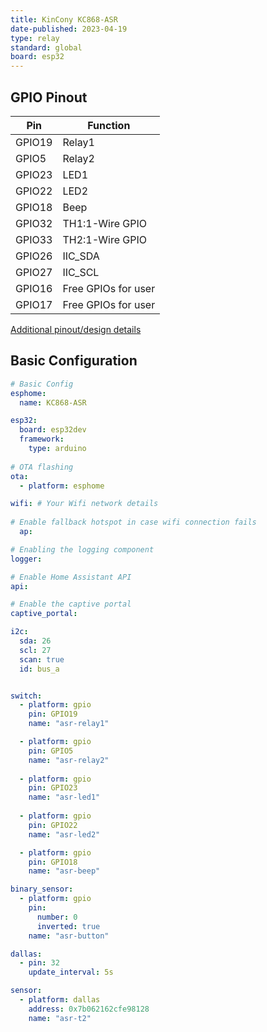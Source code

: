 ```yaml
---
title: KinCony KC868-ASR
date-published: 2023-04-19
type: relay
standard: global
board: esp32
---
```



## GPIO Pinout

| Pin    | Function            |
| ------ | ------------------  |
| GPIO19 | Relay1              |
| GPIO5  | Relay2              |
| GPIO23 | LED1                |
| GPIO22 | LED2                |
| GPIO18 | Beep                |
| GPIO32 | TH1:1-Wire GPIO     |
| GPIO33 | TH2:1-Wire GPIO     |
| GPIO26 | IIC_SDA             |
| GPIO27 | IIC_SCL             |
| GPIO16 | Free GPIOs for user |
| GPIO17 | Free GPIOs for user |

[Additional pinout/design details](https://www.kincony.com/esp32-sd-card-sensor-rtc-record-board.html)

## Basic Configuration

```yaml
# Basic Config
esphome:
  name: KC868-ASR

esp32:
  board: esp32dev
  framework:
    type: arduino
  
# OTA flashing
ota:
  - platform: esphome

wifi: # Your Wifi network details
  
# Enable fallback hotspot in case wifi connection fails  
  ap:

# Enabling the logging component
logger:

# Enable Home Assistant API
api:

# Enable the captive portal
captive_portal:

i2c:
  sda: 26
  scl: 27
  scan: true
  id: bus_a


switch:
  - platform: gpio
    pin: GPIO19
    name: "asr-relay1"

  - platform: gpio
    pin: GPIO5
    name: "asr-relay2"
  
  - platform: gpio
    pin: GPIO23
    name: "asr-led1"  
  
  - platform: gpio
    pin: GPIO22
    name: "asr-led2"  

  - platform: gpio
    pin: GPIO18
    name: "asr-beep"

binary_sensor:
  - platform: gpio
    pin:
      number: 0
      inverted: true
    name: "asr-button"

dallas:
  - pin: 32
    update_interval: 5s

sensor:
  - platform: dallas
    address: 0x7b062162cfe98128
    name: "asr-t2"
```
